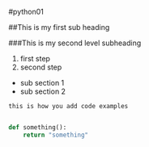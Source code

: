 #python01

##This is my first sub heading

###This is my second level subheading

1. first step
2. second step
* sub section 1
* sub section 2

```this is how you add code examples```
```python

def something():
    return "something"
```
